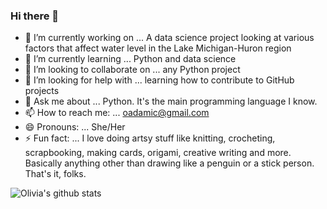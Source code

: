 ### Hi there 👋

- 🔭 I’m currently working on ... A data science project looking at various factors that affect water level in the Lake Michigan-Huron region
- 🌱 I’m currently learning ... Python and data science
- 👯 I’m looking to collaborate on ... any Python project 
- 🤔 I’m looking for help with ... learning how to contribute to GitHub projects
- 💬 Ask me about ... Python. It's the main programming language I know. 
- 📫 How to reach me: ... oadamic@gmail.com
- 😄 Pronouns: ... She/Her
- ⚡ Fun fact: ... I love doing artsy stuff like knitting, crocheting, scrapbooking, making cards, origami, creative writing and more. Basically anything other than drawing like a penguin or a stick person. That's it, folks. 

![Olivia's github stats](https://github-readme-stats.vercel.app/api?username=olivia1117&theme=shades-of-purple&show_icons=true)

